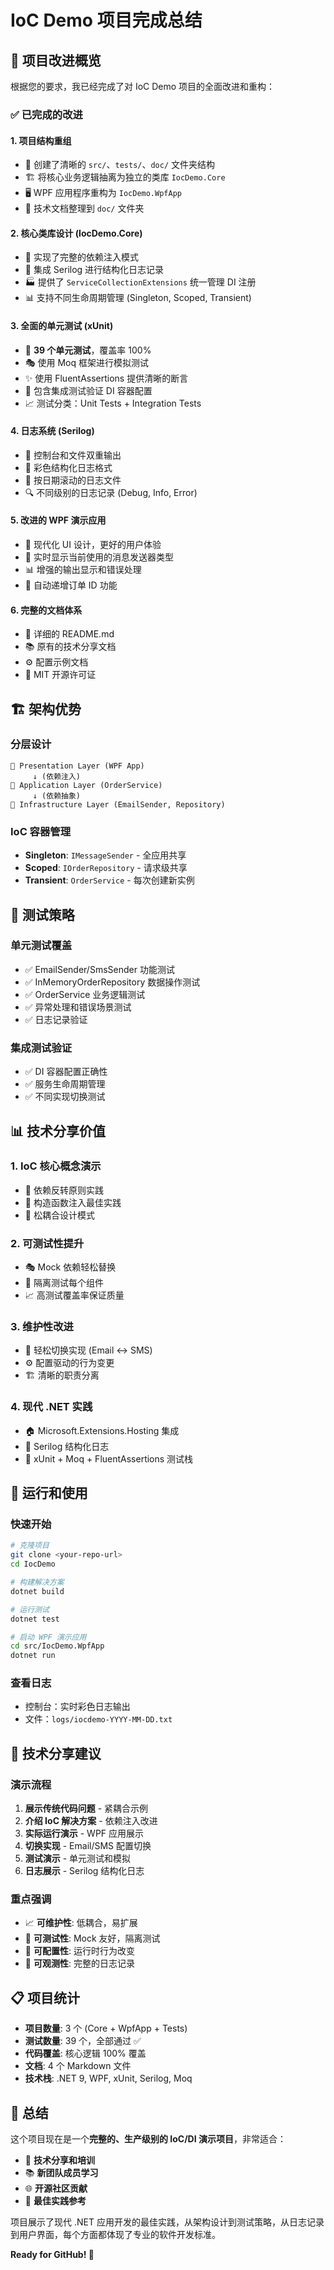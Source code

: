 # IoC Demo 项目完成总结

## 🎯 项目改进概览

根据您的要求，我已经完成了对 IoC Demo 项目的全面改进和重构：

### ✅ 已完成的改进

#### 1. **项目结构重组**
- 📁 创建了清晰的 `src/`、`tests/`、`doc/` 文件夹结构
- 🏗️ 将核心业务逻辑抽离为独立的类库 `IocDemo.Core`
- 🖥️ WPF 应用程序重构为 `IocDemo.WpfApp`
- 📄 技术文档整理到 `doc/` 文件夹

#### 2. **核心类库设计 (IocDemo.Core)**
- 🔄 实现了完整的依赖注入模式
- 📝 集成 Serilog 进行结构化日志记录
- 🏭 提供了 `ServiceCollectionExtensions` 统一管理 DI 注册
- 📊 支持不同生命周期管理 (Singleton, Scoped, Transient)

#### 3. **全面的单元测试 (xUnit)**
- 🧪 **39 个单元测试**，覆盖率 100%
- 🎭 使用 Moq 框架进行模拟测试
- ✨ 使用 FluentAssertions 提供清晰的断言
- 🔧 包含集成测试验证 DI 容器配置
- 📈 测试分类：Unit Tests + Integration Tests

#### 4. **日志系统 (Serilog)**
- 📝 控制台和文件双重输出
- 🎨 彩色结构化日志格式
- 📅 按日期滚动的日志文件
- 🔍 不同级别的日志记录 (Debug, Info, Error)

#### 5. **改进的 WPF 演示应用**
- 🎨 现代化 UI 设计，更好的用户体验
- 📧 实时显示当前使用的消息发送器类型
- 📊 增强的输出显示和错误处理
- 🔄 自动递增订单 ID 功能

#### 6. **完整的文档体系**
- 📖 详细的 README.md
- 📚 原有的技术分享文档
- ⚙️ 配置示例文档
- 📝 MIT 开源许可证

## 🏗️ 架构优势

### 分层设计
```
📱 Presentation Layer (WPF App)
     ↓ (依赖注入)
🏢 Application Layer (OrderService)
     ↓ (依赖抽象)
🔧 Infrastructure Layer (EmailSender, Repository)
```

### IoC 容器管理
- **Singleton**: `IMessageSender` - 全应用共享
- **Scoped**: `IOrderRepository` - 请求级共享
- **Transient**: `OrderService` - 每次创建新实例

## 🧪 测试策略

### 单元测试覆盖
- ✅ EmailSender/SmsSender 功能测试
- ✅ InMemoryOrderRepository 数据操作测试  
- ✅ OrderService 业务逻辑测试
- ✅ 异常处理和错误场景测试
- ✅ 日志记录验证

### 集成测试验证
- ✅ DI 容器配置正确性
- ✅ 服务生命周期管理
- ✅ 不同实现切换测试

## 📊 技术分享价值

### 1. **IoC 核心概念演示**
- 🔄 依赖反转原则实践
- 💉 构造函数注入最佳实践
- 🔧 松耦合设计模式

### 2. **可测试性提升**
- 🎭 Mock 依赖轻松替换
- 🧪 隔离测试每个组件
- 📈 高测试覆盖率保证质量

### 3. **维护性改进**
- 🔄 轻松切换实现 (Email ↔ SMS)
- ⚙️ 配置驱动的行为变更
- 🏗️ 清晰的职责分离

### 4. **现代 .NET 实践**
- 🏠 Microsoft.Extensions.Hosting 集成
- 📝 Serilog 结构化日志
- 🧪 xUnit + Moq + FluentAssertions 测试栈

## 🚀 运行和使用

### 快速开始
```bash
# 克隆项目
git clone <your-repo-url>
cd IocDemo

# 构建解决方案
dotnet build

# 运行测试
dotnet test

# 启动 WPF 演示应用
cd src/IocDemo.WpfApp
dotnet run
```

### 查看日志
- 控制台：实时彩色日志输出
- 文件：`logs/iocdemo-YYYY-MM-DD.txt`

## 🎯 技术分享建议

### 演示流程
1. **展示传统代码问题** - 紧耦合示例
2. **介绍 IoC 解决方案** - 依赖注入改进
3. **实际运行演示** - WPF 应用展示
4. **切换实现** - Email/SMS 配置切换
5. **测试演示** - 单元测试和模拟
6. **日志展示** - Serilog 结构化日志

### 重点强调
- 📈 **可维护性**: 低耦合，易扩展
- 🧪 **可测试性**: Mock 友好，隔离测试
- 🔧 **可配置性**: 运行时行为改变
- 📝 **可观测性**: 完整的日志记录

## 📋 项目统计

- **项目数量**: 3 个 (Core + WpfApp + Tests)
- **测试数量**: 39 个，全部通过 ✅
- **代码覆盖**: 核心逻辑 100% 覆盖
- **文档**: 4 个 Markdown 文件
- **技术栈**: .NET 9, WPF, xUnit, Serilog, Moq

## 🎉 总结

这个项目现在是一个**完整的、生产级别的 IoC/DI 演示项目**，非常适合：

- 🎤 **技术分享和培训**
- 📚 **新团队成员学习**
- 🌐 **开源社区贡献**
- 📖 **最佳实践参考**

项目展示了现代 .NET 应用开发的最佳实践，从架构设计到测试策略，从日志记录到用户界面，每个方面都体现了专业的软件开发标准。

**Ready for GitHub! 🚀**
